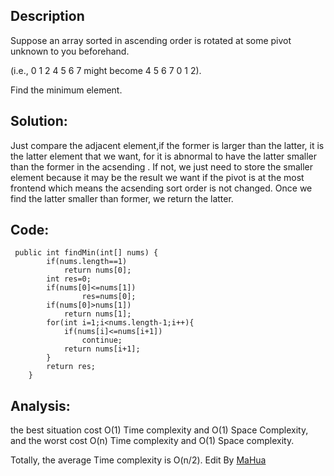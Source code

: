 <body marginheight="0"><h2>Description</h2>
<p>Suppose an array sorted in ascending order is rotated at some pivot unknown to you beforehand.

</p>
<p>(i.e., 0 1 2 4 5 6 7 might become 4 5 6 7 0 1 2).

</p>
<p>Find the minimum element.

</p>
<h2>Solution:</h2>
<p>Just compare the adjacent element,if the former is larger than the latter, it is the latter element
that we want, for it is abnormal to have the latter smaller than the former in the acsending . If not, we just need to store the smaller element 
because it may be the result we want if the pivot is at the most frontend which means the acsending sort
order is not changed.  Once we find the latter smaller than former, we return the latter.

</p>
<h2>Code:</h2>
<pre><code> public int findMin(int[] nums) {
        if(nums.length==1)
            return nums[0];
        int res=0;
        if(nums[0]&lt;=nums[1])
                res=nums[0];
        if(nums[0]&gt;nums[1])
            return nums[1];
        for(int i=1;i&lt;nums.length-1;i++){
            if(nums[i]&lt;=nums[i+1])
                continue;
            return nums[i+1];
        }
        return res;
    }</code></pre>
<h2>Analysis:</h2>
<p>the best situation cost O(1) Time complexity and O(1) Space Complexity, and the worst cost
O(n) Time complexity and O(1) Space complexity.

</p>
<p>Totally, the average Time complexity is O(n/2).
Edit By <a href="http://mahua.jser.me">MaHua</a></p>
</body></html>
